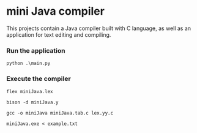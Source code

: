 # mini Java compiler 

This projects contain a Java compiler built with C language, as well as an application for text editing and compiling.

### Run the application
```
python .\main.py
```


### Execute the compiler

```
flex miniJava.lex
```

```
bison -d miniJava.y
```

```
gcc -o miniJava miniJava.tab.c lex.yy.c
```

```
miniJava.exe < example.txt
```





